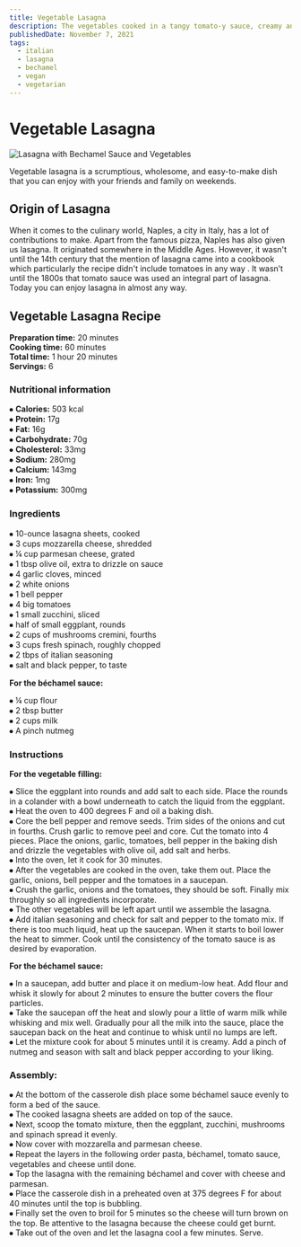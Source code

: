 ```yaml
---
title: Vegetable Lasagna
description: The vegetables cooked in a tangy tomato-y sauce, creamy and buttery classic béchamel sauce and a layer of cheese in-between lasagna sheets make this dish everyone's favorite!
publishedDate: November 7, 2021
tags:
  - italian
  - lasagna
  - bechamel
  - vegan
  - vegetarian
---
```


# Vegetable Lasagna

![Lasagna with Bechamel Sauce and Vegetables](/lasagna.jpg "image")

Vegetable lasagna is a scrumptious, wholesome, and easy-to-make dish that you can enjoy with your friends and family on weekends.

## Origin of Lasagna

When it comes to the culinary world, Naples, a city in Italy, has a lot of contributions to make. Apart from the famous pizza, Naples has also given us lasagna. It originated somewhere in the Middle Ages. However, it wasn't until the 14th century that the mention of lasagna came into a cookbook which particularly the recipe didn't include tomatoes in any way . It wasn’t until the 1800s that tomato sauce was used an integral part of lasagna. Today you can enjoy lasagna in almost any way.

## Vegetable Lasagna Recipe

**Preparation time:** 20 minutes  
**Cooking time:** 60 minutes  
**Total time:** 1 hour 20 minutes  
**Servings:** 6

### Nutritional information

⦁ **Calories:** 503 kcal  
⦁ **Protein:** 17g  
⦁ **Fat:** 16g  
⦁ **Carbohydrate:** 70g  
⦁ **Cholesterol:** 33mg  
⦁ **Sodium:** 280mg  
⦁ **Calcium:** 143mg  
⦁ **Iron:** 1mg  
⦁ **Potassium:** 300mg

### Ingredients

⦁ 10-ounce lasagna sheets, cooked  
⦁ 3 cups mozzarella cheese, shredded  
⦁ ¼ cup parmesan cheese, grated  
⦁ 1 tbsp olive oil, extra to drizzle on sauce  
⦁ 4 garlic cloves, minced  
⦁ 2 white onions  
⦁ 1 bell pepper  
⦁ 4 big tomatoes  
⦁ 1 small zucchini, sliced  
⦁ half of small eggplant, rounds  
⦁ 2 cups of mushrooms cremini, fourths  
⦁ 3 cups fresh spinach, roughly chopped  
⦁ 2 tbps of italian seasoning  
⦁ salt and black pepper, to taste

**For the béchamel sauce:**

⦁ ¼ cup flour  
⦁ 2 tbsp butter  
⦁ 2 cups milk  
⦁ A pinch nutmeg

### Instructions

**For the vegetable filling:**

⦁ Slice the eggplant into rounds and add salt to each side. Place the rounds in a colander with a bowl underneath to catch the liquid from the eggplant.  
⦁ Heat the oven to 400 degrees F and oil a baking dish.  
⦁ Core the bell pepper and remove seeds. Trim sides of the onions and cut in fourths. Crush garlic to remove peel and core. Cut the tomato into 4 pieces. Place the onions, garlic, tomatoes, bell pepper in the baking dish and drizzle the vegetables with olive oil, add salt and herbs.  
⦁ Into the oven, let it cook for 30 minutes.  
⦁ After the vegetables are cooked in the oven, take them out. Place the garlic, onions, bell pepper and the tomatoes in a saucepan.  
⦁ Crush the garlic, onions and the tomatoes, they should be soft. Finally mix throughly so all ingredients incorporate.  
⦁ The other vegetables will be left apart until we assemble the lasagna.  
⦁ Add italian seasoning and check for salt and pepper to the tomato mix. If there is too much liquid, heat up the saucepan. When it starts to boil lower the heat to simmer. Cook until the consistency of the tomato sauce is as desired by evaporation.

**For the béchamel sauce:**

⦁ In a saucepan, add butter and place it on medium-low heat. Add flour and whisk it slowly for about 2 minutes to ensure the butter covers the flour particles.  
⦁ Take the saucepan off the heat and slowly pour a little of warm milk while whisking and mix well. Gradually pour all the milk into the sauce, place the saucepan back on the heat and continue to whisk until no lumps are left.  
⦁ Let the mixture cook for about 5 minutes until it is creamy. Add a pinch of nutmeg and season with salt and black pepper according to your liking.

### Assembly:

⦁ At the bottom of the casserole dish place some béchamel sauce evenly to form a bed of the sauce.  
⦁ The cooked lasagna sheets are added on top of the sauce.  
⦁ Next, scoop the tomato mixture, then the eggplant, zucchini, mushrooms and spinach spread it evenly.  
⦁ Now cover with mozzarella and parmesan cheese.  
⦁ Repeat the layers in the following order pasta, béchamel, tomato sauce, vegetables and cheese until done.  
⦁ Top the lasagna with the remaining béchamel and cover with cheese and parmesan.  
⦁ Place the casserole dish in a preheated oven at 375 degrees F for about 40 minutes until the top is bubbling.  
⦁ Finally set the oven to broil for 5 minutes so the cheese will turn brown on the top. Be attentive to the lasagna because the cheese could get burnt.  
⦁ Take out of the oven and let the lasagna cool a few minutes. Serve.
